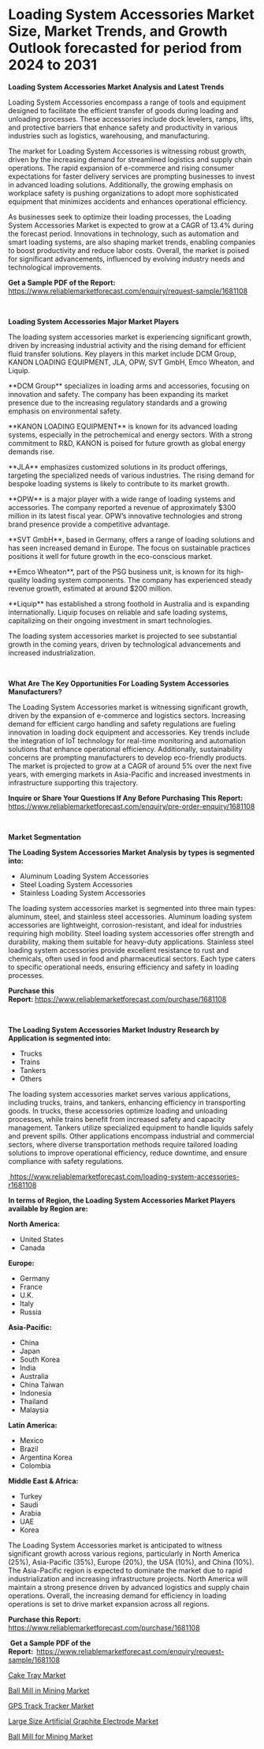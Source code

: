 <p><h1>Loading System Accessories Market Size, Market Trends, and Growth Outlook forecasted for period from 2024 to 2031</h1></p><p><strong>Loading System Accessories Market Analysis and Latest Trends</strong></p>
<p><p>Loading System Accessories encompass a range of tools and equipment designed to facilitate the efficient transfer of goods during loading and unloading processes. These accessories include dock levelers, ramps, lifts, and protective barriers that enhance safety and productivity in various industries such as logistics, warehousing, and manufacturing.</p><p>The market for Loading System Accessories is witnessing robust growth, driven by the increasing demand for streamlined logistics and supply chain operations. The rapid expansion of e-commerce and rising consumer expectations for faster delivery services are prompting businesses to invest in advanced loading solutions. Additionally, the growing emphasis on workplace safety is pushing organizations to adopt more sophisticated equipment that minimizes accidents and enhances operational efficiency.</p><p>As businesses seek to optimize their loading processes, the Loading System Accessories Market is expected to grow at a CAGR of 13.4% during the forecast period. Innovations in technology, such as automation and smart loading systems, are also shaping market trends, enabling companies to boost productivity and reduce labor costs. Overall, the market is poised for significant advancements, influenced by evolving industry needs and technological improvements.</p></p>
<p><strong>Get a Sample PDF of the Report:&nbsp;</strong> <a href="https://www.reliablemarketforecast.com/enquiry/request-sample/1681108?utm_campaign=1123&utm_medium=2&utm_source=Github&utm_content=ia&utm_term=04102024&utm_id=loading-system-accessories">https://www.reliablemarketforecast.com/enquiry/request-sample/1681108</a></p>
<p>&nbsp;</p>
<p><strong>Loading System Accessories Major Market Players</strong></p>
<p><p>The loading system accessories market is experiencing significant growth, driven by increasing industrial activity and the rising demand for efficient fluid transfer solutions. Key players in this market include DCM Group, KANON LOADING EQUIPMENT, JLA, OPW, SVT GmbH, Emco Wheaton, and Liquip.</p><p>**DCM Group** specializes in loading arms and accessories, focusing on innovation and safety. The company has been expanding its market presence due to the increasing regulatory standards and a growing emphasis on environmental safety.</p><p>**KANON LOADING EQUIPMENT** is known for its advanced loading systems, especially in the petrochemical and energy sectors. With a strong commitment to R&D, KANON is poised for future growth as global energy demands rise.</p><p>**JLA** emphasizes customized solutions in its product offerings, targeting the specialized needs of various industries. The rising demand for bespoke loading systems is likely to contribute to its market growth.</p><p>**OPW** is a major player with a wide range of loading systems and accessories. The company reported a revenue of approximately $300 million in its latest fiscal year. OPW’s innovative technologies and strong brand presence provide a competitive advantage.</p><p>**SVT GmbH**, based in Germany, offers a range of loading solutions and has seen increased demand in Europe. The focus on sustainable practices positions it well for future growth in the eco-conscious market.</p><p>**Emco Wheaton**, part of the PSG business unit, is known for its high-quality loading system components. The company has experienced steady revenue growth, estimated at around $200 million.</p><p>**Liquip** has established a strong foothold in Australia and is expanding internationally. Liquip focuses on reliable and safe loading systems, capitalizing on their ongoing investment in smart technologies. </p><p>The loading system accessories market is projected to see substantial growth in the coming years, driven by technological advancements and increased industrialization.</p></p>
<p>&nbsp;</p>
<p><strong>What Are The Key Opportunities For Loading System Accessories Manufacturers?</strong></p>
<p><p>The Loading System Accessories market is witnessing significant growth, driven by the expansion of e-commerce and logistics sectors. Increasing demand for efficient cargo handling and safety regulations are fueling innovation in loading dock equipment and accessories. Key trends include the integration of IoT technology for real-time monitoring and automation solutions that enhance operational efficiency. Additionally, sustainability concerns are prompting manufacturers to develop eco-friendly products. The market is projected to grow at a CAGR of around 5% over the next five years, with emerging markets in Asia-Pacific and increased investments in infrastructure supporting this trajectory.</p></p>
<p><strong>Inquire or Share Your Questions If Any Before Purchasing This Report:</strong> <a href="https://www.reliablemarketforecast.com/enquiry/pre-order-enquiry/1681108?utm_campaign=1123&utm_medium=2&utm_source=Github&utm_content=ia&utm_term=04102024&utm_id=loading-system-accessories">https://www.reliablemarketforecast.com/enquiry/pre-order-enquiry/1681108</a></p>
<p>&nbsp;</p>
<p><strong>Market Segmentation</strong></p>
<p><strong>The Loading System Accessories Market Analysis by types is segmented into:</strong></p>
<p><ul><li>Aluminum Loading System Accessories</li><li>Steel Loading System Accessories</li><li>Stainless Loading System Accessories</li></ul></p>
<p><p>The loading system accessories market is segmented into three main types: aluminum, steel, and stainless steel accessories. Aluminum loading system accessories are lightweight, corrosion-resistant, and ideal for industries requiring high mobility. Steel loading system accessories offer strength and durability, making them suitable for heavy-duty applications. Stainless steel loading system accessories provide excellent resistance to rust and chemicals, often used in food and pharmaceutical sectors. Each type caters to specific operational needs, ensuring efficiency and safety in loading processes.</p></p>
<p><strong>Purchase this Report:&nbsp;</strong><a href="https://www.reliablemarketforecast.com/purchase/1681108?utm_campaign=1123&utm_medium=2&utm_source=Github&utm_content=ia&utm_term=04102024&utm_id=loading-system-accessories">https://www.reliablemarketforecast.com/purchase/1681108</a></p>
<p>&nbsp;</p>
<p><strong>The Loading System Accessories Market Industry Research by Application is segmented into:</strong></p>
<p><ul><li>Trucks</li><li>Trains</li><li>Tankers</li><li>Others</li></ul></p>
<p><p>The loading system accessories market serves various applications, including trucks, trains, and tankers, enhancing efficiency in transporting goods. In trucks, these accessories optimize loading and unloading processes, while trains benefit from increased safety and capacity management. Tankers utilize specialized equipment to handle liquids safely and prevent spills. Other applications encompass industrial and commercial sectors, where diverse transportation methods require tailored loading solutions to improve operational efficiency, reduce downtime, and ensure compliance with safety regulations.</p></p>
<p><a href="https://www.reliablemarketforecast.com/loading-system-accessories-r1681108?utm_campaign=1123&utm_medium=2&utm_source=Github&utm_content=ia&utm_term=04102024&utm_id=loading-system-accessories">&nbsp;https://www.reliablemarketforecast.com/loading-system-accessories-r1681108</a></p>
<p><strong>In terms of Region, the Loading System Accessories Market Players available by Region are:</strong></p>
<p>
    <p> <strong> North America: </strong>
        <ul>
            <li>United States</li>
            <li>Canada</li>
        </ul>
        </p> 
    <p> <strong> Europe: </strong>
        <ul>
            <li>Germany</li>
            <li>France</li>
            <li>U.K.</li>
            <li>Italy</li>
            <li>Russia</li>
        </ul>
        </p> 
    <p> <strong> Asia-Pacific: </strong>
        <ul>
            <li>China</li>
            <li>Japan</li>
            <li>South Korea</li>
            <li>India</li>
            <li>Australia</li>
            <li>China Taiwan</li>
            <li>Indonesia</li>
            <li>Thailand</li>
            <li>Malaysia</li>
        </ul>
        </p> 
    <p> <strong> Latin America: </strong>
        <ul>
            <li>Mexico</li>
            <li>Brazil</li>
            <li>Argentina Korea</li>
            <li>Colombia</li>
        </ul>
        </p> 
    <p> <strong> Middle East & Africa: </strong>
        <ul>
            <li>Turkey</li>
            <li>Saudi</li>
            <li>Arabia</li>
            <li>UAE</li>
            <li>Korea</li>
        </ul>
    </p>
    </p>
<p><p>The Loading System Accessories market is anticipated to witness significant growth across various regions, particularly in North America (25%), Asia-Pacific (35%), Europe (20%), the USA (10%), and China (10%). The Asia-Pacific region is expected to dominate the market due to rapid industrialization and increasing infrastructure projects. North America will maintain a strong presence driven by advanced logistics and supply chain operations. Overall, the increasing demand for efficiency in loading operations is set to drive market expansion across all regions.</p></p>
<p><strong>Purchase this Report: </strong><a href="https://www.reliablemarketforecast.com/purchase/1681108?utm_campaign=1123&utm_medium=2&utm_source=Github&utm_content=ia&utm_term=04102024&utm_id=loading-system-accessories">https://www.reliablemarketforecast.com/purchase/1681108</a></p>
<p>&nbsp;<strong>Get a Sample PDF of the Report:&nbsp;&nbsp;</strong><a href="https://www.reliablemarketforecast.com/enquiry/request-sample/1681108?utm_campaign=1123&utm_medium=2&utm_source=Github&utm_content=ia&utm_term=04102024&utm_id=loading-system-accessories">https://www.reliablemarketforecast.com/enquiry/request-sample/1681108</a></p>
<p><strong></strong></p>
<p><p><a href="https://www.linkedin.com/pulse/cake-tray-market-investigation-industry-evolution-forecast-till-eencc?utm_campaign=1123&utm_medium=2&utm_source=Github&utm_content=ia&utm_term=04102024&utm_id=loading-system-accessories">Cake Tray Market</a></p><p><a href="https://github.com/MegiDuro586/Market-Research-Report-List-1/blob/main/ball-mill-in-mining-market.md?utm_campaign=1123&utm_medium=2&utm_source=Github&utm_content=ia&utm_term=04102024&utm_id=loading-system-accessories">Ball Mill in Mining Market</a></p><p><a href="https://issuu.com/reportprime-2/docs/gps-track-tracker-market-size-2030._3e3edf022f2001?utm_campaign=1123&utm_medium=2&utm_source=Github&utm_content=ia&utm_term=04102024&utm_id=loading-system-accessories">GPS Track Tracker Market</a></p><p><a href="https://issuu.com/reportprime-2/docs/large-size-artificial-graphite-elec_c7e06ff4c4bb3b?utm_campaign=1123&utm_medium=2&utm_source=Github&utm_content=ia&utm_term=04102024&utm_id=loading-system-accessories">Large Size Artificial Graphite Electrode Market</a></p><p><a href="https://github.com/LoriPena712/Market-Research-Report-List-1/blob/main/ball-mill-for-mining-market.md?utm_campaign=1123&utm_medium=2&utm_source=Github&utm_content=ia&utm_term=04102024&utm_id=loading-system-accessories">Ball Mill for Mining Market</a></p></p>
